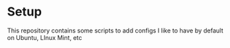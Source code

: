 # Setup
This repository contains some scripts to add configs I like to have by default on Ubuntu, LInux Mint, etc

